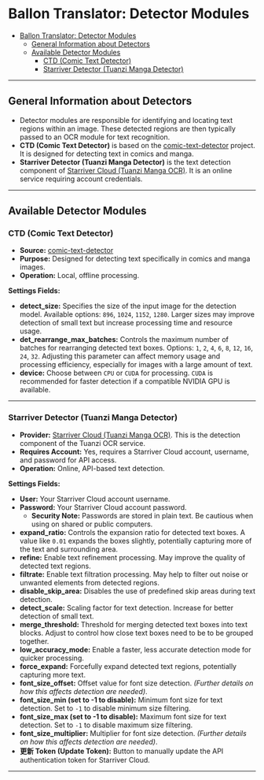 # Ballon Translator: Detector Modules

- [Ballon Translator: Detector Modules](#ballon-translator-detector-modules)
  - [General Information about Detectors](#general-information-about-detectors)
  - [Available Detector Modules](#available-detector-modules)
    - [CTD (Comic Text Detector)](#ctd-comic-text-detector)
    - [Starriver Detector (Tuanzi Manga Detector)](#starriver-detector-tuanzi-manga-detector)

---

## General Information about Detectors

*   Detector modules are responsible for identifying and locating text regions within an image. These detected regions are then typically passed to an OCR module for text recognition.
*   **CTD (Comic Text Detector)** is based on the [comic-text-detector](https://github.com/dmMaze/comic-text-detector) project. It is designed for detecting text in comics and manga.
*   **Starriver Detector (Tuanzi Manga Detector)** is the text detection component of [Starriver Cloud (Tuanzi Manga OCR)](https://cloud.stariver.org.cn/). It is an online service requiring account credentials.

---

## Available Detector Modules

### CTD (Comic Text Detector)

*   **Source:** [comic-text-detector](https://github.com/dmMaze/comic-text-detector)
*   **Purpose:** Designed for detecting text specifically in comics and manga images.
*   **Operation:** Local, offline processing.

**Settings Fields:**

*   **detect_size:** Specifies the size of the input image for the detection model. Available options: `896`, `1024`, `1152`, `1280`. Larger sizes may improve detection of small text but increase processing time and resource usage.
*   **det_rearrange_max_batches:** Controls the maximum number of batches for rearranging detected text boxes. Options: `1`, `2`, `4`, `6`, `8`, `12`, `16`, `24`, `32`. Adjusting this parameter can affect memory usage and processing efficiency, especially for images with a large amount of text.
*   **device:** Choose between `CPU` or `CUDA` for processing. `CUDA` is recommended for faster detection if a compatible NVIDIA GPU is available.

---

### Starriver Detector (Tuanzi Manga Detector)

*   **Provider:** [Starriver Cloud (Tuanzi Manga OCR)](https://cloud.stariver.org.cn/). This is the detection component of the Tuanzi OCR service.
*   **Requires Account:** Yes, requires a Starriver Cloud account, username, and password for API access.
*   **Operation:** Online, API-based text detection.

**Settings Fields:**

*   **User:** Your Starriver Cloud account username.
*   **Password:** Your Starriver Cloud account password.
    *   **Security Note:** Passwords are stored in plain text. Be cautious when using on shared or public computers.
*   **expand_ratio:** Controls the expansion ratio for detected text boxes. A value like `0.01` expands the boxes slightly, potentially capturing more of the text and surrounding area.
*   **refine:** Enable text refinement processing. May improve the quality of detected text regions.
*   **filtrate:** Enable text filtration processing. May help to filter out noise or unwanted elements from detected regions.
*   **disable_skip_area:** Disables the use of predefined skip areas during text detection.
*   **detect_scale:** Scaling factor for text detection. Increase for better detection of small text.
*   **merge_threshold:** Threshold for merging detected text boxes into text blocks. Adjust to control how close text boxes need to be to be grouped together.
*   **low_accuracy_mode:** Enable a faster, less accurate detection mode for quicker processing.
*   **force_expand:** Forcefully expand detected text regions, potentially capturing more text.
*   **font_size_offset:** Offset value for font size detection.  *(Further details on how this affects detection are needed)*.
*   **font_size_min (set to -1 to disable):** Minimum font size for text detection. Set to `-1` to disable minimum size filtering.
*   **font_size_max (set to -1 to disable):** Maximum font size for text detection. Set to `-1` to disable maximum size filtering.
*   **font_size_multiplier:** Multiplier for font size detection.  *(Further details on how this affects detection are needed)*.
*   **更新 Token (Update Token):** Button to manually update the API authentication token for Starriver Cloud.

---
